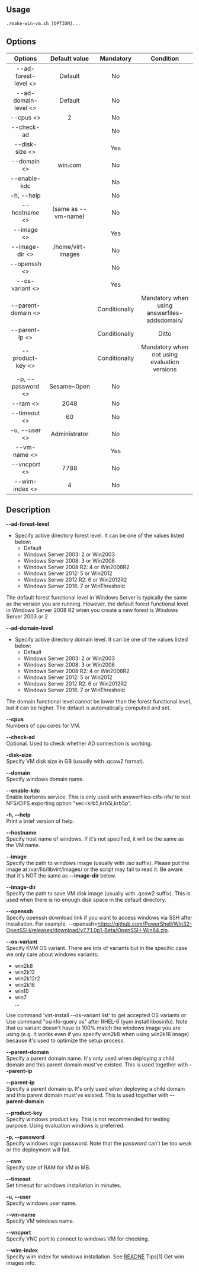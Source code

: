 ## Usage
```
./make-win-vm.sh [OPTION]...
```
## Options
| Options                      | Default value       | Mandatory     | Condition                                    |
| :--------------------------: | :-----------------: | :-----------: | :------------------------------------------: |
| --ad-forest-level <>         | Default             | No            |                                              |
| --ad-domain-level <>         | Default             | No            |                                              |
| --cpus <>                    | 2                   | No            |                                              |
| --check-ad                   |                     | No            |                                              |
| --disk-size <>               |                     | Yes           |                                              |
| --domain <>                  | win.com             | No            |                                              |
| --enable-kdc                 |                     | No            |                                              |
| -h, --help                   |                     | No            |                                              |
| --hostname <>                | (same as --vm-name) | No            |                                              |
| --image <>                   |                     | Yes           |                                              |
| --image-dir <>               | /home/virt-images   | No            |                                              |
| --openssh <>                 |                     | No            |                                              |
| --os-variant <>              |                     | Yes           |                                              |
| --parent-domain <>           |                     | Conditionally | Mandatory when using answerfiles-addsdomain/ |
| --parent-ip <>               |                     | Conditionally | Ditto                                        |
| --product-key <>             |                     | Conditionally | Mandatory when not using evaluation versions |
| -p, --password <>            | Sesame~0pen         | No            |                                              |
| --ram <>                     | 2048                | No            |                                              |
| --timeout <>                 | 60                  | No            |                                              |
| -u, --user <>                | Administrator       | No            |                                              |
| --vm-name <>                 |                     | Yes           |                                              |
| --vncport <>                 | 7788                | No            |                                              |
| --wim-index <>               | 4                   | No            |                                              |

## Description
**--ad-forest-level**  
- Specify active directory forest level. It can be one of the values listed below:
  - Default
  - Windows Server 2003: 2 or Win2003
  - Windows Server 2008: 3 or Win2008
  - Windows Server 2008 R2: 4 or Win2008R2
  - Windows Server 2012: 5 or Win2012
  - Windows Server 2012 R2: 6 or Win2012R2
  - Windows Server 2016: 7 or WinThreshold  

The default forest functional level in Windows Server is typically the same as 
the version you are running. However, the default forest functional level in 
Windows Server 2008 R2 when you create a new forest is Windows Server 2003 or 2

**--ad-domain-level**  
- Specify active directory domain level. It can be one of the values listed below:
  - Default
  - Windows Server 2003: 2 or Win2003
  - Windows Server 2008: 3 or Win2008
  - Windows Server 2008 R2: 4 or Win2008R2
  - Windows Server 2012: 5 or Win2012
  - Windows Server 2012 R2: 6 or Win2012R2
  - Windows Server 2016: 7 or WinThreshold  

The domain functional level cannot be lower than the forest functional level, 
but it can be higher. The default is automatically computed and set.  

**--cpus**  
Numbers of cpu cores for VM.  

**--check-ad**  
Optional. Used to check whether AD connection is working.  

**-disk-size**  
Specify VM disk size in GB (usually with .qcow2 format).  

**--domain**  
Specify windows domain name.  

**--enable-kdc**  
Enable kerberos service. This is only used with answerfiles-cifs-nfs/ to test NFS/CIFS
exporting option "sec=krb5,krb5i,krb5p".  

**-h, --help**  
Print a brief version of help.  
	
**--hostname**  
Specify host name of windows. If it's not specified, it will be the same as the VM name.  

**--image**  
Specify the path to windows image (usually with .iso suffix). Please put the image at 
/var/lib/libvirt/images/ or the script may fail to read it. Be aware that it's NOT the
same as **--image-dir** below.  

**--image-dir**  
Specify the path to save VM disk image (usually with .qcow2 suffix). This is used when 
there is no enough disk space in the default directory.  

**--openssh**  
Specify openssh download link if you want to access windows via SSH after installation.
For example, --openssh=https://github.com/PowerShell/Win32-OpenSSH/releases/download/v7.7.1.0p1-Beta/OpenSSH-Win64.zip.

**--os-variant**  
Specify KVM OS variant. There are lots of variants but in the specific case we only care 
about windows variants:
- win2k8
- win2k12
- win2k12r2
- win2k16
- win10
- win7  
...  

Use command 'virt-install --os-variant list' to get accepted OS variants or Use command 
"osinfo-query os" after RHEL-6 (yum install libosinfo). Note that os variant doesn't 
have to 100% match the windows image you are using (e.g. It works even if you specify 
win2k8 when using win2k16 image) because it's used to optimize the setup process.  

**--parent-domain**  
Specify a parent domain name. It's only used when deploying a child domain and this parent 
domain must've existed. This is used together with **--parent-ip**  

**--parent-ip**  
Specify a parent domain ip. It's only used when deploying a child domain and this parent 
domain must've existed. This is used together with **--parent-domain**  

**--product-key**  
Specify windows product key. This is not recommended for testing purpose. Using evaluation
windows is preferred.  

**-p, --password**  
Specify windows login password. Note that the password can't be too weak or the deployment will fail.  

**--ram**  
Specify size of RAM for VM in MB.  

**--timeout**  
Set timeout for windows installation in minutes.  

**-u, --user**  
Specify windows user name.  

**--vm-name**  
Specify VM windows name.  

**--vncport**  
Specify VNC port to connect to windows VM for checking.  

**--wim-index**  
Specify wim index for windows installation. See [READNE](./README.md) Tips[1] Get wim images info.  

